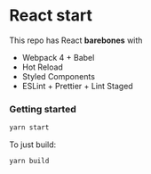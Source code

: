 # React start

This repo has React **barebones** with

-   Webpack 4 + Babel
-   Hot Reload
-   Styled Components
-   ESLint + Prettier + Lint Staged

### Getting started

```bash
yarn start
```

To just build:

```
yarn build
```
